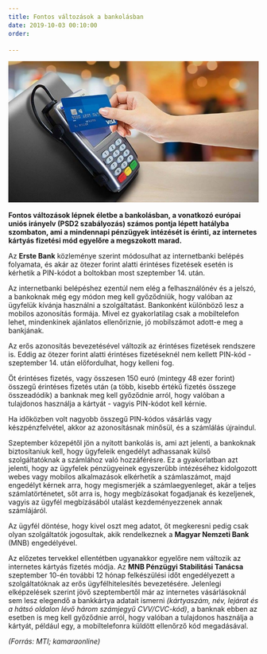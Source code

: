 ```yaml
---
title: Fontos változások a bankolásban
date: 2019-10-03 00:10:00
order:

---
```

![](/uploads/45.jpg)

**Fontos változások lépnek életbe a bankolásban, a vonatkozó európai uniós irányelv (PSD2 szabályozás) számos pontja lépett hatályba szombaton, ami a mindennapi pénzügyek intézését is érinti, az internetes kártyás fizetési mód egyelőre a megszokott marad.**

Az **Erste Bank** közleménye szerint módosulhat az internetbanki belépés folyamata, és akár az ötezer forint alatti érintéses fizetések esetén is kérhetik a PIN-kódot a boltokban most szeptember 14. után.

Az internetbanki belépéshez ezentúl nem elég a felhasználónév és a jelszó, a bankoknak még egy módon meg kell győződniük, hogy valóban az ügyfelük kívánja használni a szolgáltatást. Bankonként különböző lesz a mobilos azonosítás formája. Mivel ez gyakorlatilag csak a mobiltelefon lehet, mindenkinek ajánlatos ellenőriznie, jó mobilszámot adott-e meg a bankjának.

Az erős azonosítás bevezetésével változik az érintéses fizetések rendszere is. Eddig az ötezer forint alatti érintéses fizetéseknél nem kellett PIN-kód - szeptember 14. után előfordulhat, hogy kelleni fog.

Öt érintéses fizetés, vagy összesen 150 euró (mintegy 48 ezer forint) összegű érintéses fizetés után (a több, kisebb értékű fizetés összege összeadódik) a banknak meg kell győződnie arról, hogy valóban a tulajdonos használja a kártyát - vagyis PIN-kódot kell kérnie.

Ha időközben volt nagyobb összegű PIN-kódos vásárlás vagy készpénzfelvétel, akkor az azonosításnak minősül, és a számlálás újraindul.

Szeptember közepétől jön a nyitott bankolás is, ami azt jelenti, a bankoknak biztosítaniuk kell, hogy ügyfeleik engedélyt adhassanak külső szolgáltatóknak a számlához való hozzáférésre. Ez a gyakorlatban azt jelenti, hogy az ügyfelek pénzügyeinek egyszerűbb intézéséhez kidolgozott webes vagy mobilos alkalmazások elkérhetik a számlaszámot, majd engedélyt kérnek arra, hogy megismerjék a számlaegyenleget, akár a teljes számlatörténetet, sőt arra is, hogy megbízásokat fogadjanak és kezeljenek, vagyis az ügyfél megbízásából utalást kezdeményezzenek annak számlájáról.

Az ügyfél döntése, hogy kivel oszt meg adatot, őt megkeresni pedig csak olyan szolgáltatók jogosultak, akik rendelkeznek a **Magyar Nemzeti Bank** (MNB) engedélyével.

Az előzetes tervekkel ellentétben ugyanakkor egyelőre nem változik az internetes kártyás fizetés módja. Az **MNB Pénzügyi Stabilitási Tanácsa** szeptember 10-én további 12 hónap felkészülési időt engedélyezett a szolgáltatóknak az erős ügyfélhitelesítés bevezetésére. Jelenlegi elképzelések szerint jövő szeptembertől már az internetes vásárlásoknál sem lesz elegendő a bankkártya adatait ismerni _(kártyaszám, név, lejárat és a hátsó oldalon lévő három számjegyű CVV/CVC-kód)_, a banknak ebben az esetben is meg kell győződnie arról, hogy valóban a tulajdonos használja a kártyát, például egy, a mobiltelefonra küldött ellenőrző kód megadásával.

_(Forrás: MTI; kamaraonline)_
